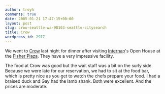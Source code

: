 ```yaml
---
author: troyh
comments: true
date: 2005-01-21 17:47:15+00:00
layout: post
slug: crow-seattle-wa-98103-seattle-citysearch
title: Crow
wordpress_id: 2977
---
```


We went to [Crow](http://seattle.citysearch.com/profile/41542429/seattle_wa/crow.html?cslink=roundup_name_noncust&ulink=roundup__roundupentity1-3_1__0_profile_2_1) last night for dinner after visiting [Internap](http://www.internap.com/)'s Open House at the [Fisher Plaza](http://www.fisherplaza.com/). They have a very impressive facility.



The food at Crow was good but the wait staff was a bit on the surly side. Because we were late for our reservation, we had to sit at the food bar, which is pretty nice as you get to watch the chefs prepare your food. I had a braised duck and Gay had the lamb shank. Both were excellent. And the prices are moderate.
